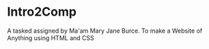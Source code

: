 # Intro2Comp

A tasked assigned by Ma'am Mary Jane Burce.
To make a Website of Anything using HTML and CSS
